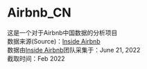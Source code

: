 # Airbnb_CN
这是一个对于Airbnb中国数据的分析项目  
数据来源(Source)：[Inside Airbnb](http://insideairbnb.com/)  
数据由[Inside Airbnb](http://insideairbnb.com/)团队采集于：June 21, 2022  
截取时间：Feb 2022
